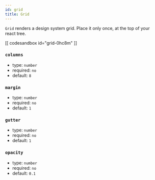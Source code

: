 ```yaml
---
id: grid
title: Grid
---
```


`Grid` renders a design system grid. Place it only once, at the top of your react tree.

[[ codesandbox id="grid-0hc8m" ]]

### `columns`

- type: `number`
- required: `no`
- default: `8`

### `margin`

- type: `number`
- required: `no`
- default: `1`

### `gutter`

- type: `number`
- required: `no`
- default: `1`

### `opacity`

- type: `number`
- required: `no`
- default: `0.1`
